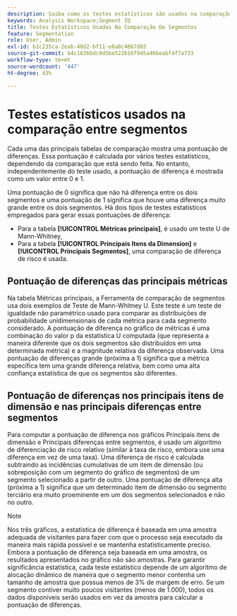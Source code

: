 ```yaml
---
description: Saiba como os testes estatísticos são usados na comparação entre segmentos.
keywords: Analysis Workspace;Segment IQ
title: Testes Estatísticos Usados Na Comparação De Segmentos
feature: Segmentation
role: User, Admin
exl-id: b1c235ca-2eab-48d2-bf11-e8a8c4067d03
source-git-commit: b4c1636bdc9d5be522b16f945a46beabf4f7a733
workflow-type: tm+mt
source-wordcount: '447'
ht-degree: 43%

---
```


# Testes estatísticos usados na comparação entre segmentos

Cada uma das principais tabelas de comparação mostra uma pontuação de diferenças. Essa pontuação é calculada por vários testes estatísticos, dependendo da comparação que está sendo feita. No entanto, independentemente do teste usado, a pontuação de diferença é mostrada como um valor entre 0 e 1.

Uma pontuação de 0 significa que não há diferença entre os dois segmentos e uma pontuação de 1 significa que houve uma diferença muito grande entre os dois segmentos. Há dois tipos de testes estatísticos empregados para gerar essas pontuações de diferença:

* Para a tabela **[!UICONTROL Métricas principais]**, é usado um teste U de Mann-Whitney,
* Para a tabela **[!UICONTROL Principais Itens da Dimension]** e **[!UICONTROL Principais Segmentos]**, uma comparação de diferença de risco é usada.

## Pontuação de diferenças das principais métricas

Na tabela Métricas principais, a Ferramenta de comparação de segmentos usa dois exemplos de Teste de Mann-Whitney U. Este teste é um teste de igualdade não paramétrico usado para comparar as distribuições de probabilidade unidimensionais de cada métrica para cada segmento considerado. A pontuação de diferença no gráfico de métricas é uma combinação do valor p da estatística U computada (que representa a maneira diferente que os dois segmentos são distribuídos em uma determinada métrica) e a magnitude relativa da diferença observada. Uma pontuação de diferenças grande (próxima a 1) significa que a métrica específica tem uma grande diferença relativa, bem como uma alta confiança estatística de que os segmentos são diferentes.

## Pontuação de diferenças nos principais itens de dimensão e nas principais diferenças entre segmentos

Para computar a pontuação de diferença nos gráficos Principais itens de dimensão e Principais diferenças entre segmentos, é usado um algoritmo de diferenciação de risco relativo (similar à taxa de risco, embora use uma diferença em vez de uma taxa). Uma diferença de risco é calculada subtraindo as incidências cumulativas de um item de dimensão (ou sobreposição com um segmento do gráfico de segmentos) de um segmento selecionado a partir de outro. Uma pontuação de diferença alta (próxima a 1) significa que um determinado item de dimensão ou segmento terciário era muito proeminente em um dos segmentos selecionados e não no outro.

>[!NOTE]
>
>Nos três gráficos, a estatística de diferença é baseada em uma amostra adequada de visitantes para fazer com que o processo seja executado da maneira mais rápida possível e se mantenha estatisticamente preciso. Embora a pontuação de diferença seja baseada em uma amostra, os resultados apresentados no gráfico não são amostras. Para garantir significância estatística, cada teste estatístico depende de um algoritmo de alocação dinâmico de maneira que o segmento menor contenha um tamanho de amostra que possua menos de 3% de margem de erro. Se um segmento contiver muito poucos visitantes (menos de 1.000), todos os dados disponíveis serão usados em vez da amostra para calcular a pontuação de diferenças.
